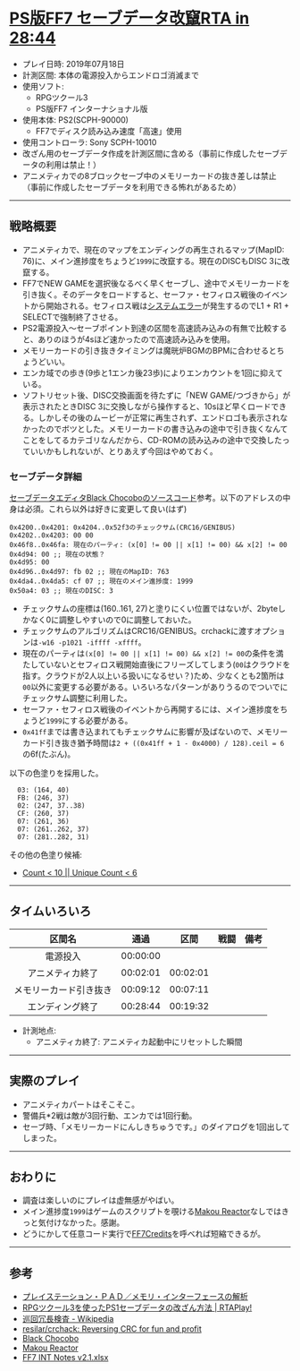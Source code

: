 # [PS版FF7 セーブデータ改竄RTA in 28:44](https://www.twitch.tv/videos/454491953)

- プレイ日時: 2019年07月18日
- 計測区間: 本体の電源投入からエンドロゴ消滅まで
- 使用ソフト:
  - RPGツクール3
  - PS版FF7 インターナショナル版
- 使用本体: PS2(SCPH-90000)
  - FF7でディスク読み込み速度「高速」使用
- 使用コントローラ: Sony SCPH-10010
- 改ざん用のセーブデータ作成を計測区間に含める（事前に作成したセーブデータの利用は禁止！）
- アニメティカでの8ブロックセーブ中のメモリーカードの抜き差しは禁止（事前に作成したセーブデータを利用できる怖れがあるため）

----

## 戦略概要

- アニメティカで、現在のマップをエンディングの再生されるマップ(MapID: 76)に、メイン進捗度をちょうど`1999`に改竄する。現在のDISCもDISC 3に改竄する。
- FF7でNEW GAMEを選択後なるべく早くセーブし、途中でメモリーカードを引き抜く。そのデータをロードすると、セーファ・セフィロス戦後のイベントから開始される。セフィロス戦は[システムエラー](https://wikiwiki.jp/ffdic/%E8%A3%8F%E6%8A%80%E3%83%BB%E3%83%90%E3%82%B0/%E3%80%90%E3%82%B7%E3%82%B9%E3%83%86%E3%83%A0%E3%82%A8%E3%83%A9%E3%83%BC%E3%80%91)が発生するのでL1 + R1 + SELECTで強制終了させる。
- PS2電源投入～セーブポイント到達の区間を高速読み込みの有無で比較すると、ありのほうが4sほど速かったので高速読み込みを使用。
- メモリーカードの引き抜きタイミングは魔晄炉BGMのBPMに合わせるとちょうどいい。
- エンカ域での歩き(9歩と1エンカ後23歩)によりエンカウントを1回に抑えている。
- ソフトリセット後、DISC交換画面を待たずに「NEW GAME/つづきから」が表示されたときDISC 3に交換しながら操作すると、10sほど早くロードできる。しかしその後のムービーが正常に再生されず、エンドロゴも表示されなかったのでボツとした。メモリーカードの書き込みの途中で引き抜くなんてことをしてるカテゴリなんだから、CD-ROMの読み込みの途中で交換したっていいかもしれないが、とりあえず今回はやめておく。

### セーブデータ詳細

[セーブデータエディタBlack Chocoboのソースコード](https://github.com/sithlord48/blackchocobo/blob/master/ff7tk/data/FF7Save_Types.h)参考。以下のアドレスの中身は必須。これら以外は好きに変更して良い(はず)
```
0x4200..0x4201: 0x4204..0x52f3のチェックサム(CRC16/GENIBUS)
0x4202..0x4203: 00 00
0x46f8..0x46fa: 現在のパーティ: (x[0] != 00 || x[1] != 00) && x[2] != 00
0x4d94: 00 ;; 現在の状態？
0x4d95: 00
0x4d96..0x4d97: fb 02 ;; 現在のMapID: 763
0x4da4..0x4da5: cf 07 ;; 現在のメイン進捗度: 1999
0x50a4: 03 ;; 現在のDISC: 3
```
- チェックサムの座標は(160..161, 27)と塗りにくい位置ではないが、2byteしかなく0に調整しやすいので0に調整しておいた。
- チェックサムのアルゴリズムはCRC16/GENIBUS。crchackに渡すオプションは`-w16 -p1021 -iffff -xffff`。
- 現在のパーティは`(x[0] != 00 || x[1] != 00) && x[2] != 00`の条件を満たしていないとセフィロス戦開始直後にフリーズしてしまう(`00`はクラウドを指す。クラウドが2人以上いる扱いになるせい？)ため、少なくとも2箇所は`00`以外に変更する必要がある。いろいろなパターンがありうるのでついでにチェックサム調整に利用した。
- セーファ・セフィロス戦後のイベントから再開するには、メイン進捗度をちょうど`1999`にする必要がある。
- `0x41ff`までは書き込まれてもチェックサムに影響が及ばないので、メモリーカード引き抜き猶予時間は`2 + ((0x41ff + 1 - 0x4000) / 128).ceil = 6`の6f(たぶん)。

以下の色塗りを採用した。
```
  03: (164, 40)
  FB: (246, 37)
  02: (247, 37..38)
  CF: (260, 37)
  07: (261, 36)
  07: (261..262, 37)
  07: (281..282, 31)
```

その他の色塗り候補:
- [Count < 10 || Unique Count < 6](https://github.com/pingval/Speedrun/blob/master/FF7/checksum0.txt)

----

## タイムいろいろ

|区間名|通過|区間|戦闘|備考|
|:---:|:---:|:---:|:---:|:---:|
|電源投入|00:00:00|||
|アニメティカ終了|00:02:01|00:02:01|||
|メモリーカード引き抜き|00:09:12|00:07:11|||
|エンディング終了|00:28:44|00:19:32|||

- 計測地点:
  - アニメティカ終了: アニメティカ起動中にリセットした瞬間

----

## 実際のプレイ

- アニメティカパートはそこそこ。
- 警備兵*2戦は敵が3回行動、エンカでは1回行動。
- セーブ時、「メモリーカードにんしきちゅうです。」のダイアログを1回出してしまった。

----

## おわりに

- 調査は楽しいのにプレイは虚無感がやばい。
- メイン進捗度`1999`はゲームのスクリプトを覗ける[Makou Reactor](https://github.com/myst6re/makoureactor/releases)なしではきっと気付けなかった。感謝。
- どうにかして任意コード実行で[FF7Credits](https://wiki.ffrtt.ru/index.php/FF7/Field/Script/Opcodes/49_MENU)を呼べれば短縮できるが。

----

## 参考

- [プレイステーション・ＰＡＤ／メモリ・インターフェースの解析](http://kaele.com/~kashima/games/ps_jpn.txt)
- [RPGツクール3を使ったPS1セーブデータの改ざん方法 | RTAPlay!](https://rta-play.info/tool/save-glitch/)
- [巡回冗長検査 - Wikipedia](https://ja.wikipedia.org/wiki/%E5%B7%A1%E5%9B%9E%E5%86%97%E9%95%B7%E6%A4%9C%E6%9F%BB)
- [resilar/crchack: Reversing CRC for fun and profit](https://github.com/resilar/crchack)
- [Black Chocobo](http://www.blackchocobo.com/)
- [Makou Reactor](https://github.com/myst6re/makoureactor/releases)
- [FF7 INT Notes v2.1.xlsx](https://www.dropbox.com/s/ia555udw67ywruc/FF7%20INT%20Notes%20v2.1.xlsx?dl=0)
